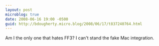 ```yaml
---
layout: post
microblog: true
date: 2008-06-16 19:00 -0500
guid: http://bdougherty.micro.blog/2008/06/17/t837240764.html
---
```

Am I the only one that hates FF3? I can't stand the fake Mac integration.
